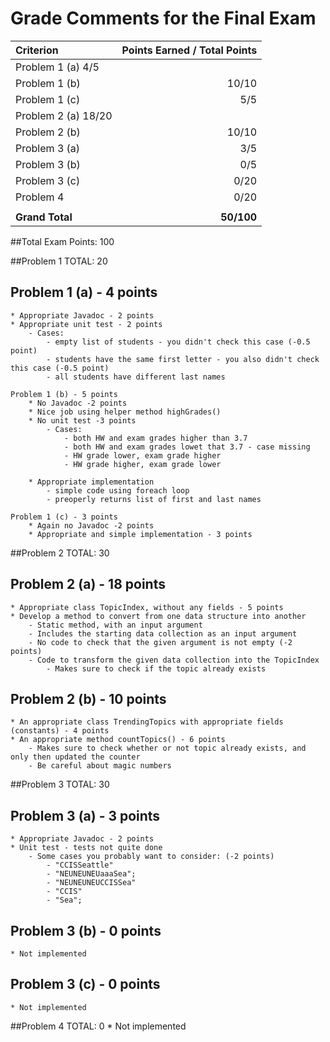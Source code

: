 # Grade Comments for the Final Exam

| Criterion                    | Points Earned / Total Points    | 
|:---------------              | -------------------------------:| 
| Problem 1 (a)   				           4/5                 | 
| Problem 1 (b)                |           10/10               | 
| Problem 1 (c)                |            5/5               | 
| Problem 2 (a)   				           18/20                 | 
| Problem 2 (b)                |            10/10               | 
| Problem 3 (a)                |            3/5               | 
| Problem 3 (b)                |            0/5               | 
| Problem 3 (c)                |            0/20               | 
| Problem 4                    |            0/20               | 
              | 
| **Grand Total**              |          **50/100**             | 

##Total Exam Points: 100
 
 ##Problem 1 TOTAL: 20
 
## Problem 1 (a) - 4 points 
	* Appropriate Javadoc - 2 points
	* Appropriate unit test - 2 points
		- Cases:
			- empty list of students - you didn't check this case (-0.5 point)
			- students have the same first letter - you also didn't check this case (-0.5 point)
			- all students have different last names
			
	Problem 1 (b) - 5 points 
		* No Javadoc -2 points
		* Nice job using helper method highGrades()
		* No unit test -3 points
		 	- Cases:
		 		- both HW and exam grades higher than 3.7
		 		- both HW and exam grades lowet that 3.7 - case missing
		 		- HW grade lower, exam grade higher
		 		- HW grade higher, exam grade lower
		 		
		* Appropriate implementation
			- simple code using foreach loop
			- preoperly returns list of first and last names
			
	Problem 1 (c) - 3 points
		* Again no Javadoc -2 points
		* Appropriate and simple implementation - 3 points    
     
##Problem 2 TOTAL: 30

## Problem 2 (a) - 18 points
	* Appropriate class TopicIndex, without any fields - 5 points
	* Develop a method to convert from one data structure into another
		- Static method, with an input argument
		- Includes the starting data collection as an input argument
		- No code to check that the given argument is not empty (-2 points)
		- Code to transform the given data collection into the TopicIndex
			- Makes sure to check if the topic already exists

## Problem 2 (b) - 10 points
	* An appropriate class TrendingTopics with appropriate fields (constants) - 4 points
	* An appropriate method countTopics() - 6 points
		- Makes sure to check whether or not topic already exists, and only then updated the counter
		- Be careful about magic numbers
	
##Problem 3 TOTAL: 30		

## Problem 3 (a) - 3 points
	* Appropriate Javadoc - 2 points
	* Unit test - tests not quite done
		- Some cases you probably want to consider: (-2 points) 
			- "CCISSeattle"
			- "NEUNEUNEUaaaSea";
			- "NEUNEUNEUCCISSea"
			- "CCIS"
			- "Sea";
			
## Problem 3 (b) - 0 points		
	* Not implemented
		
## Problem 3 (c) - 0 points
	* Not implemented
	
##Problem 4 TOTAL: 0
	* Not implemented
	